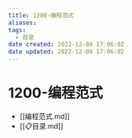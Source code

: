 ```yaml
---
title: 1200-编程范式
aliases:
tags:
  - 目录
date created: 2022-12-08 17:06:02
date updated: 2022-12-08 17:06:02
---
```


# 1200-编程范式

- [[编程范式.md]]
- [[📋目录.md]]
